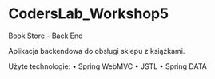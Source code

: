 # CodersLab_Workshop5
Book Store - Back End

Aplikacja backendowa do obsługi sklepu z książkami. 

Użyte technologie: • Spring WebMVC • JSTL • Spring DATA 

